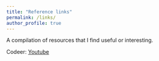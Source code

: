 ```yaml
---
title: "Reference links"
permalink: /links/
author_profile: true
---
```


A compilation of resources that I find useful or interesting.

Codeer:
[Youtube](https://www.youtube.com/channel/UCtUeziXLa_x3vvdzUinqE8w)
